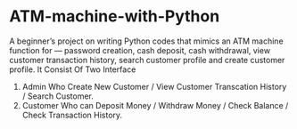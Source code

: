 # ATM-machine-with-Python
A beginner’s project on writing Python codes that mimics an ATM machine function for — password creation, cash deposit, cash withdrawal, view customer transaction history, search customer profile and create customer profile.
It Consist Of Two Interface 
  1. Admin Who Create New Customer / View Customer Transcation History / Search Customer.
  2. Customer Who can Deposit Money / Withdraw Money / Check Balance / Check Transaction History.
 
 
